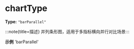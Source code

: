 # chartType

**Type:** `"barParallel"`

:::note{title=描述}
并列条形图，适用于多指标横向并行对比场景:::

**示例**
'barParallel'


